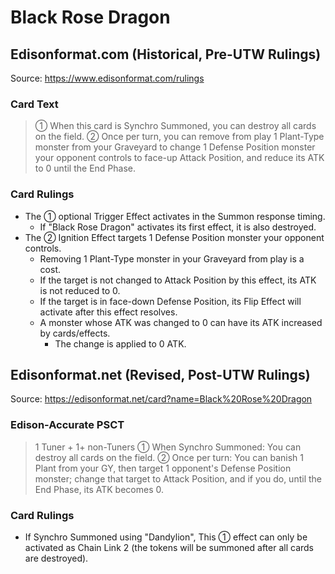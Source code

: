 # Black Rose Dragon

## Edisonformat.com (Historical, Pre-UTW Rulings)

Source: https://www.edisonformat.com/rulings

### Card Text

> ① When this card is Synchro Summoned, you can destroy all cards on the field. ② Once per turn, you can remove from play 1 Plant-Type monster from your Graveyard to change 1 Defense Position monster your opponent controls to face-up Attack Position, and reduce its ATK to 0 until the End Phase.

### Card Rulings

*   The ① optional Trigger Effect activates in the Summon response timing.
    *   If "Black Rose Dragon" activates its first effect, it is also destroyed.
*   The ② Ignition Effect targets 1 Defense Position monster your opponent controls.
    *   Removing 1 Plant-Type monster in your Graveyard from play is a cost.
    *   If the target is not changed to Attack Position by this effect, its ATK is not reduced to 0.
    *   If the target is in face-down Defense Position, its Flip Effect will activate after this effect resolves.
    *   A monster whose ATK was changed to 0 can have its ATK increased by cards/effects.
        *   The change is applied to 0 ATK.

## Edisonformat.net (Revised, Post-UTW Rulings)

Source: https://edisonformat.net/card?name=Black%20Rose%20Dragon

### Edison-Accurate PSCT

> 1 Tuner + 1+ non-Tuners
> ① When Synchro Summoned: You can destroy all cards on the field.
> ② Once per turn: You can banish 1 Plant from your GY, then target 1 opponent's Defense Position monster; change that target to Attack Position, and if you do, until the End Phase, its ATK becomes 0.

### Card Rulings

*   If Synchro Summoned using "Dandylion", This ① effect can only be activated as Chain Link 2 (the tokens will be summoned after all cards are destroyed).
            